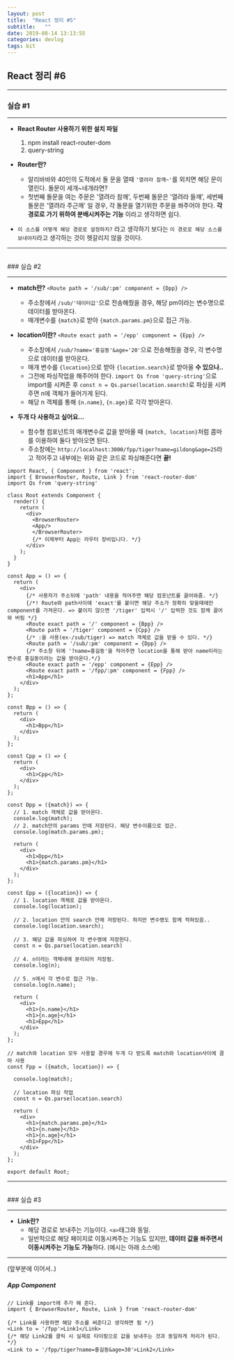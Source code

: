 ```yaml
---
layout: post
title:  "React 정리 #5"
subtitle:   ""
date: 2019-08-14 13:13:55
categories: devlog
tags: bit
---
```


## React 정리 #6

---

### 실습 #1

---

- **React Router 사용하기 위한 설치 파일**
  1. npm install react-router-dom
  2. query-string

- **Router란?**
  - 알리바바와 40인의 도적에서 돌 문을 열때 `'열려라 참깨~'`를 외치면 해당 문이 열린다. 돌문이 세개~네개라면?
  - 첫번째 돌문을 여는 주문은 '열려라 참깨', 두번째 돌문은 '열려라 들깨', 세번째 돌문은 '열려라 주근깨' 일 경우, 각 돌문을 열기위한 주문을 쏴주어야 한다. **각 경로로 가기 위하여 분배시켜주는 기능** 이라고 생각하면 쉽다.

- `이 소스를 어떻게 해당 경로로 설정하지?` 라고 생각하기 보다는 `이 경로로 해당 소스를 보내야지`라고 생각하는 것이 헷갈리지 않을 것이다.

---

<br>
### 실습 #2

---

- **match란?**
  `<Route path = '/sub/:pm' component = {Dpp} />`
  - 주소창에서 `/sub/'데이터값'`으로 전송해줬을 경우, 해당 pm이라는 변수명으로 데이터를 받아온다.
  - 매개변수를 `{match}`로 받아 `{match.params.pm}`으로 접근 가능.

- **location이란?**
  `<Route exact path = '/epp' component = {Epp} />`
  - 주소창에서 `/sub/?name='홍길동'&age='20'`으로 전송해줬을 경우, 각 변수명으로 데이터를 받아온다.
  - 매개 변수를 `{location}`으로 받아 `{location.search}`로 받아올 **수 있으나..**
  - 그전에 파싱작업을 해주어야 한다. `import Qs from 'query-string'`으로 import를 시켜준 후 `const n = Qs.parse(location.search)`로 파싱을 시켜주면 n에 객체가 들어가게 된다.
  - 해당 n 객체를 통해 `{n.name}`, `{n.age}`로 각각 받아온다.

- **두개 다 사용하고 싶어요...**
  - 함수형 컴포넌트의 매개변수로 값을 받아올 때 `{match, location}`처럼 콤마를 이용하여 둘다 받아오면 된다.
  - 주소창에는 `http://localhost:3000/fpp/tiger?name=gildong&age=25`라고 적어주고 내부에는 위와 같은 코드로 파싱해준다면 **끝!**

```JSX
import React, { Component } from 'react';
import { BrowserRouter, Route, Link } from 'react-router-dom'
import Qs from 'query-string'

class Root extends Component {
  render() {
    return (
      <div>
        <BrowserRouter>
        <App/>
        </BrowserRouter> 
        {/* 이제부터 App는 라우터 장비입니다. */}
      </div>
    );
  }
}

const App = () => {
  return (
    <div> 
      {/* 사용자가 주소뒤에 'path' 내용을 적어주면 해당 컴포넌트를 끌어와줌. */}
      {/*! Route와 path사이에 'exact'를 붙이면 해당 주소가 정확히 맞을때에만 component를 가져온다. => 붙이지 않으면 '/tiger' 입력시 '/' 입력한 것도 함께 끌어와 버림 */}
      <Route exact path = '/' component = {Bpp} />
      <Route path = '/tiger' component = {Cpp} />  
      {/* :을 사용(ex-/sub/tiger) => match 객체로 값을 받을 수 있다. */}
      <Route path = '/sub/:pm' component = {Dpp} />
      {/* 주소창 뒤에 '?name=홍길동'을 적어주면 location을 통해 받아 name이라는 변수로 홍길동이라는 값을 받아온다.*/}
      <Route exact path = '/epp' component = {Epp} />
      <Route exact path = '/fpp/:pm' component = {Fpp} />
      <h1>App</h1>
    </div>
  );
};

const Bpp = () => {
  return (
    <div>
      <h1>Bpp</h1>
    </div>
  );
};

const Cpp = () => {
  return (
    <div>
      <h1>Cpp</h1>
    </div>
  );
};

const Dpp = ({match}) => {
  // 1. match 객체로 값을 받아온다.
  console.log(match);
  // 2. match안의 params 안에 저장된다. 해당 변수이름으로 접근.
  console.log(match.params.pm);

  return (
    <div>
      <h1>Dpp</h1>
      <h1>{match.params.pm}</h1>
    </div>
  );
};

const Epp = ({location}) => {
  // 1. location 객체로 값을 받아온다.
  console.log(location);

  // 2. location 안의 search 안에 저장된다. 하지만 변수명도 함께 적혀있음..
  console.log(location.search);

  // 3. 해당 값을 파싱하여 각 변수명에 저장한다.
  const n = Qs.parse(location.search)

  // 4. n이라는 객체내에 분리되어 저장됨.
  console.log(n);

  // 5. n에서 각 변수로 접근 가능.
  console.log(n.name);

  return (
    <div>
      <h1>{n.name}</h1>
      <h1>{n.age}</h1>
      <h1>Epp</h1>
    </div>
  );
};

// match와 location 모두 사용할 경우에 두개 다 받도록 match와 location사이에 콤마 사용
const Fpp = ({match, location}) => {

  console.log(match);

  // location 파싱 작업
  const n = Qs.parse(location.search)

  return (
    <div>
      <h1>{match.params.pm}</h1>
      <h1>{n.name}</h1>
      <h1>{n.age}</h1>
      <h1>Fpp</h1>
    </div>
  );
};

export default Root;
```

---

<br>
### 실습 #3

---

- **Link란?**
  - 해당 경로로 보내주는 기능이다. `<a>`태그와 동일.
  - 일반적으로 해당 페이지로 이동시켜주는 기능도 있지만, **데이터 값을 쏴주면서 이동시켜주는 기능도 가능**하다. (예시는 아래 소스에)

---
(앞부분에 이어서..)
##### App Component

```JSX
// Link를 import에 추가 해 준다.
import { BrowserRouter, Route, Link } from 'react-router-dom'

{/* Link를 사용하면 해당 주소를 써준다고 생각하면 됨 */}
<Link to = '/fpp'>Link1</Link>
{/* 해당 Link2를 클릭 시 실제로 타이핑으로 값을 보내주는 것과 동일하게 처리가 된다. */}
<Link to = '/fpp/tiger?name=홍길동&age=30'>Link2</Link>
```